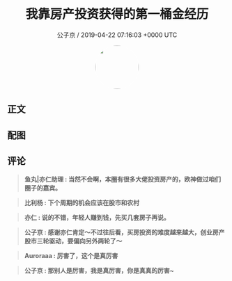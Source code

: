 <h1 align="center">我靠房产投资获得的第一桶金经历</h1>
<p align="center">
    <a>公子京 / 2019-04-22 07:16:03 &#43;0000 UTC</a>
</p>

<div align="center">
    <img src="https://images.zsxq.com/FlvWL4H8WoB54reN5OlCMl-XI_xG?e=1590940799&amp;token=kIxbL07-8jAj8w1n4s9zv64FuZZNEATmlU_Vm6zD:TSCqsDg2jRi03_LyeV6vYuKRXNw=" width="100" height="100" style="border:1px solid;border-radius:50%; color:#ffffff"/>
</div>

## 正文

<div>

</div>

## 配图
<div class="image" align="center">

</div>

## 评论

<div align="left">
<div>

<blockquote >
<span> <strong>鱼丸|亦仁助理 : 当然不会啊，本圈有很多大佬投资房产的，欧神做过咱们圈子的嘉宾。 </strong></span>
</blockquote>

<blockquote >
<span> <strong>比利杨 : 下个周期的机会应该在股市和农村 </strong></span>
</blockquote>

<blockquote >
<span> <strong>亦仁 : 说的不错，年轻人赚到钱，先买几套房子再说。 </strong></span>
</blockquote>

<blockquote >
<span> <strong>公子京 : 感谢亦仁肯定～不过往后看，买房投资的难度越来越大，创业房产股市三轮驱动，要偏向另外两轮了～ </strong></span>
</blockquote>

<blockquote >
<span> <strong>Auroraaa : 厉害了，这个是真厉害 </strong></span>
</blockquote>

<blockquote >
<span> <strong>公子京 : 那别人是厉害，我是真厉害，你是真真的厉害~ </strong></span>
</blockquote>

</div>
</div>